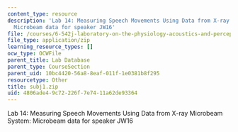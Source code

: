 ```yaml
---
content_type: resource
description: 'Lab 14: Measuring Speech Movements Using Data from X-ray Microbeam System:
  Microbeam data for speaker JW16'
file: /courses/6-542j-laboratory-on-the-physiology-acoustics-and-perception-of-speech-fall-2005/4806ade49c72226f7e7411a62de93364_subj1.zip
file_type: application/zip
learning_resource_types: []
ocw_type: OCWFile
parent_title: Lab Database
parent_type: CourseSection
parent_uid: 10bc4420-56a8-8eaf-011f-1e0381b8f295
resourcetype: Other
title: subj1.zip
uid: 4806ade4-9c72-226f-7e74-11a62de93364
---
```

Lab 14: Measuring Speech Movements Using Data from X-ray Microbeam System: Microbeam data for speaker JW16

